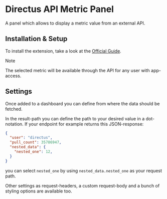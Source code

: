 # Directus API Metric Panel
A panel which allows to display a metric value from an external API.

## Installation & Setup
To install the extension, take a look at the [Official Guide](https://docs.directus.io/extensions/installing-extensions.html).


> [!NOTE]  
> The selected metric will be available through the API for any user with app-access.


## Settings
Once added to a dashboard you can define from where the data should be fetched.

In the result-path you can define the path to your desired value in a dot-notation. If your endpoint for example returns this JSON-response:

```json
{
  "user": "directus",
  "pull_count": 35786947,
  "nested_data": {
    "nested_one": 12,
  }
}
```

you can select `nested_one` by using `nested_data.nested_one` as your request path.

Other settings as request-headers, a custom request-body and a bunch of styling options are available too.